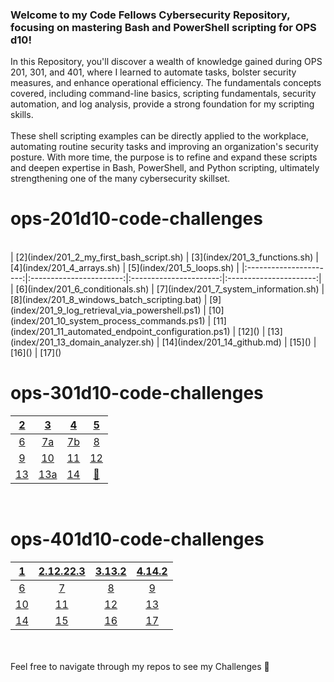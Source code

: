 ### Welcome to my Code Fellows Cybersecurity Repository, focusing on mastering Bash and PowerShell scripting for OPS d10!
In this Repository, you'll discover a wealth of knowledge gained during OPS 201, 301, and 401, where I learned to automate tasks, bolster security measures, and enhance operational efficiency. The fundamentals concepts covered, including command-line basics, scripting fundamentals, security automation, and log analysis, provide a strong foundation for my scripting skills.
<br>
<br>
These shell scripting examples can be directly applied to the workplace, automating routine security tasks and improving an organization's security posture. With more time, the purpose is to refine and expand these scripts and deepen expertise in Bash, PowerShell, and Python scripting, ultimately strengthening one of the many cybersecurity skillset.

# ops-201d10-code-challenges

<br>
| [2](index/201_2_my_first_bash_script.sh) | [3](index/201_3_functions.sh) | [4](index/201_4_arrays.sh) | [5](index/201_5_loops.sh) |
|:----------------------:|:-----------------------:|:----------------------:|:----------------------:|
| [6](index/201_6_conditionals.sh) | [7](index/201_7_system_information.sh) | [8](index/201_8_windows_batch_scripting.bat) | [9](index/201_9_log_retrieval_via_powershell.ps1) 
| [10](index/201_10_system_process_commands.ps1) | [11](index/201_11_automated_endpoint_configuration.ps1) | [12]() | [13](index/201_13_domain_analyzer.sh) 
| [14](index/201_14_github.md) | [15]() | [16]() | [17]()

<br>

# ops-301d10-code-challenges
| [2](index/301_2_append-date-time.sh) | [3](index/301_3_file-permissions.sh) | [4](index/301_4_conditional-in-menu-systems.sh) | [5](index/301_5_clearing-logs.sh) |
|:----------------------:|:-----------------------:|:----------------------:|:----------------------:|
| [6](index/301_6_bash-in-python.py) | [7a](index/301_7a_directory-creation.py) | [7b](301_7b_directory-creation.py) | [8](index/301_8_python-collections.py) 
| [9](index/301_9_python-conditional-statements.py) | [10](index/301_10_python-file-handling.py) | [11](index/301_11_psutil.py) | [12](index/301_12_python-rquest-library.py)
| [13](index/301_13_powershell-ad-automation.ps1) | [13a](index/301_13a_powershell-ad-automation.ps1) | [14](index/301_14_python-malware-analysis.py) | [🍓]()
<br>

# ops-401d10-code-challenges

| [1](401_1_Demo.py) | [2.1](index/401_2_challenge.py)[2.2](index/401_2_class.txt)[2.3](401_2_demo2.py) | [3.1](index/401_3_challenge.py)[3.2](401_3_class.txt) | [4.1](index/401_4_challenge.ps1)[4.2](401_4_challenge.py) |
|:----------------------:|:-----------------------:|:----------------------:|:----------------------:|
| [6](index/201_6_conditionals.sh) | [7](index/201_7_system_information.sh) | [8](index/201_8_windows_batch_scripting.bat) | [9](index/201_9_log_retrieval_via_powershell.ps1) 
| [10](index/201_10_system_process_commands.ps1) | [11](index/201_11_automated_endpoint_configuration.ps1) | [12]() | [13](index/201_13_domain_analyzer.sh) 
| [14](index/201_14_github.md) | [15]() | [16]() | [17]()

<br>
<br>
Feel free to navigate through my repos to see my Challenges 🍓


